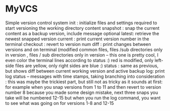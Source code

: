 # MyVCS
Simple version control system
init : initialize files and settings required to start versioning the working directory content
snapshot : snap the current content as a backup version, include message optional
latest: retrieve the newest snapped version
current : print current version number in the terminal
checkout <n> : revert to version num <n>
diff <x> <y>: print changes between versions <x> and <y> on terminal (modified common files, files /sub directories only in version <x>, files / sub directories only in version <y> – this one is pretty cool, I even color the terminal lines according to status :) red is modified, only left-side files are yellow, only right sides are blue :)
status : same as previous, but shows diff between current working version and active backup
log: print log status – messages with time stamps, taking branching into consideration : this was maybe the trickiest part, but still not as tricky as it sounds at first: for example when you snap versions from 1 to 11 and then revert to version number 8 because you made some design mistake, next three snaps you take will be numbered 12-15 but when you run the log command, you want to see what was going on for versions 1-8 and 12-15
